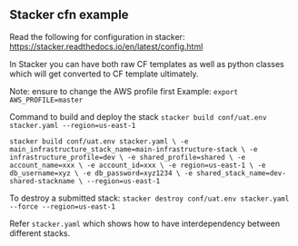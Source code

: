 ## Stacker cfn example

Read the following for configuration in stacker:
https://stacker.readthedocs.io/en/latest/config.html

In Stacker you can have both raw CF templates as well as python classes which will get converted to CF template ultimately.

Note: ensure to change the AWS profile first
Example:
`export AWS_PROFILE=master`

Command to build and deploy the stack
`stacker build conf/uat.env stacker.yaml --region=us-east-1`

`stacker build conf/uat.env stacker.yaml \
  -e main_infrastructure_stack_name=main-infrastructure-stack \
  -e infrastructure_profile=dev \
  -e shared_profile=shared \
  -e account_name=xxx \
  -e account_id=xxx \
  -e region=us-east-1 \
  -e db_username=xyz \
  -e db_password=xyz1234 \
  -e shared_stack_name=dev-shared-stackname \
  --region=us-east-1`


To destroy a submitted stack:
`stacker destroy conf/uat.env stacker.yaml --force --region=us-east-1`

Refer `stacker.yaml` which shows how to have interdependency between different stacks.
